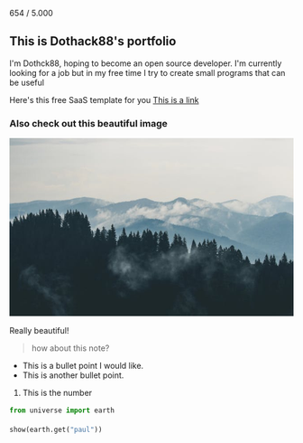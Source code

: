 654 / 5.000
## This is Dothack88's portfolio

I'm Dothck88, hoping to become an open source developer. I'm currently looking for a job but in my free time I try to create small programs that can be useful

Here's this free SaaS template for you [This is a link](https://saasy-dark.netlify.app/)

### Also check out this beautiful image

![this is an image](./assets/images/home/forest.jpg)

Really beautiful!

> how about this note?

* This is a bullet point I would like.
* This is another bullet point.

1. This is the number

```py
from universe import earth

show(earth.get("paul"))
```